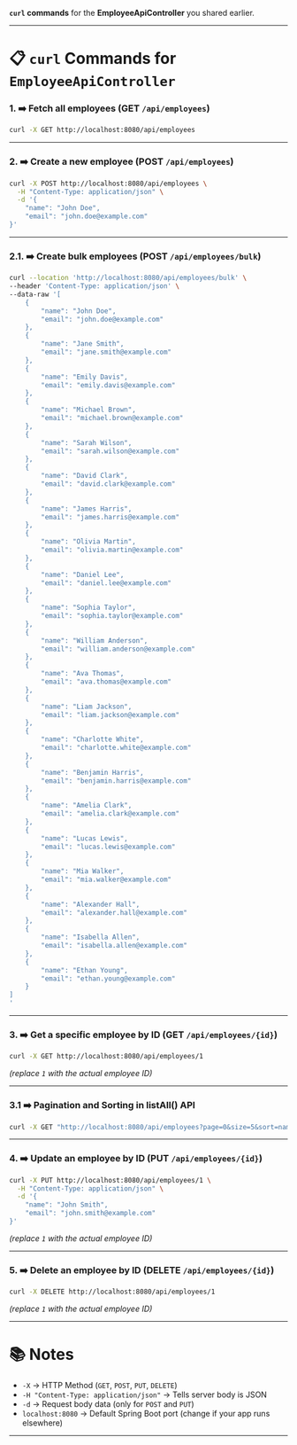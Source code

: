  **`curl` commands** for the **EmployeeApiController** you shared earlier.  

---

# 📋 `curl` Commands for `EmployeeApiController`

### 1. ➡️ Fetch all employees (GET `/api/employees`)

```bash
curl -X GET http://localhost:8080/api/employees
```

---

### 2. ➡️ Create a new employee (POST `/api/employees`)

```bash
curl -X POST http://localhost:8080/api/employees \
  -H "Content-Type: application/json" \
  -d '{
    "name": "John Doe",
    "email": "john.doe@example.com"
}'
```

---

### 2.1. ➡️ Create bulk employees (POST `/api/employees/bulk`)

```bash
curl --location 'http://localhost:8080/api/employees/bulk' \
--header 'Content-Type: application/json' \
--data-raw '[
    {
        "name": "John Doe",
        "email": "john.doe@example.com"
    },
    {
        "name": "Jane Smith",
        "email": "jane.smith@example.com"
    },
    {
        "name": "Emily Davis",
        "email": "emily.davis@example.com"
    },
    {
        "name": "Michael Brown",
        "email": "michael.brown@example.com"
    },
    {
        "name": "Sarah Wilson",
        "email": "sarah.wilson@example.com"
    },
    {
        "name": "David Clark",
        "email": "david.clark@example.com"
    },
    {
        "name": "James Harris",
        "email": "james.harris@example.com"
    },
    {
        "name": "Olivia Martin",
        "email": "olivia.martin@example.com"
    },
    {
        "name": "Daniel Lee",
        "email": "daniel.lee@example.com"
    },
    {
        "name": "Sophia Taylor",
        "email": "sophia.taylor@example.com"
    },
    {
        "name": "William Anderson",
        "email": "william.anderson@example.com"
    },
    {
        "name": "Ava Thomas",
        "email": "ava.thomas@example.com"
    },
    {
        "name": "Liam Jackson",
        "email": "liam.jackson@example.com"
    },
    {
        "name": "Charlotte White",
        "email": "charlotte.white@example.com"
    },
    {
        "name": "Benjamin Harris",
        "email": "benjamin.harris@example.com"
    },
    {
        "name": "Amelia Clark",
        "email": "amelia.clark@example.com"
    },
    {
        "name": "Lucas Lewis",
        "email": "lucas.lewis@example.com"
    },
    {
        "name": "Mia Walker",
        "email": "mia.walker@example.com"
    },
    {
        "name": "Alexander Hall",
        "email": "alexander.hall@example.com"
    },
    {
        "name": "Isabella Allen",
        "email": "isabella.allen@example.com"
    },
    {
        "name": "Ethan Young",
        "email": "ethan.young@example.com"
    }
]
'
```

---

### 3. ➡️ Get a specific employee by ID (GET `/api/employees/{id}`)

```bash
curl -X GET http://localhost:8080/api/employees/1
```
*(replace `1` with the actual employee ID)*

---


### 3.1 ➡️ Pagination and Sorting in listAll() API

```bash
curl -X GET "http://localhost:8080/api/employees?page=0&size=5&sort=name,asc" -H "Content-Type: application/json"

```

---

### 4. ➡️ Update an employee by ID (PUT `/api/employees/{id}`)

```bash
curl -X PUT http://localhost:8080/api/employees/1 \
  -H "Content-Type: application/json" \
  -d '{
    "name": "John Smith",
    "email": "john.smith@example.com"
}'
```
*(replace `1` with the actual employee ID)*

---

### 5. ➡️ Delete an employee by ID (DELETE `/api/employees/{id}`)

```bash
curl -X DELETE http://localhost:8080/api/employees/1
```
*(replace `1` with the actual employee ID)*

---

# 📚 Notes
- `-X` → HTTP Method (`GET`, `POST`, `PUT`, `DELETE`)
- `-H "Content-Type: application/json"` → Tells server body is JSON
- `-d` → Request body data (only for `POST` and `PUT`)
- `localhost:8080` → Default Spring Boot port (change if your app runs elsewhere)

---
